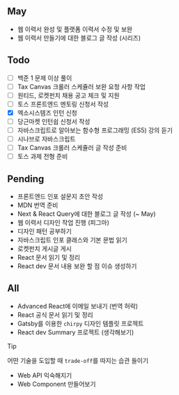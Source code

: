 ## May
- 웹 이력서 완성 및 플랫폼 이력서 수정 및 보완
- 웹 이력서 만들기에 대한 블로그 글 작성 (시리즈)

## Todo
- [ ] 백준 1 문제 이상 풀이
- [ ] Tax Canvas 크롤러 스케쥴러 보완 요청 사항 작업
- [ ] 원티드, 로켓펀치 채용 공고 체크 및 지원
- [ ] 토스 프론트엔드 멘토링 신청서 작성
- [x] 엑소시스템즈 인턴 신청
- [ ] 당근마켓 인턴쉽 신청서 작성
- [ ] 자바스크립트로 알아보는 함수형 프로그래밍 (ES5) 강의 듣기
- [ ] 시나브로 자바스크립트
- [ ] Tax Canvas 크롤러 스케쥴러 글 작성 준비
- [ ] 토스 과제 전형 준비

## Pending
- 프론트엔드 인포 설문지 초안 작성
- MDN 번역 준비
- Next & React Query에 대한 블로그 글 작성 (~ May)
- 웹 이력서 디자인 작업 진행 (피그마) 
- 디자인 패턴 공부하기
- 자바스크립트 인포 클래스와 기본 문법 읽기
- 로켓펀치 게시글 게시
- React 문서 읽기 및 정리
- React dev 문서 내용 보완 할 점 이슈 생성하기


## All
- Advanced React에 이메일 보내기 (번역 허락)
- React 공식 문서 읽기 및 정리
- Gatsby를 이용한 `chirpy` 디자인 템플릿 프로젝트
- React dev Summary 프로젝트 (생각해보기)


> [!tip]
> 어떤 기술을 도입할 때 `trade-off`를 따지는 습관 들이기

- Web API 익숙해지기
- Web Component 만들어보기